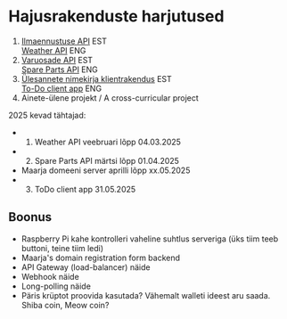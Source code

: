 # Hajusrakenduste harjutused
1. [Ilmaennustuse API](https://github.com/timotr/harjutused/blob/main/hajusrakendused/ilmaennustus.md) EST  
[Weather API](https://github.com/timotr/harjutused/blob/main/hajusrakendused/weather.md) ENG
2. [Varuosade API](https://github.com/timotr/harjutused/blob/main/hajusrakendused/varuosad.md) EST  
[Spare Parts API](https://github.com/timotr/harjutused/blob/main/hajusrakendused/spareparts.md) ENG
3. [Ülesannete nimekirja klientrakendus](https://github.com/timotr/harjutused/blob/main/hajusrakendused/yl-nimekiri-klient.md) EST  
[To-Do client app](https://github.com/timotr/harjutused/blob/main/hajusrakendused/todo-client.md) ENG
4. Ainete-ülene projekt / A cross-curricular project

2025 kevad tähtajad:
- 1. Weather API veebruari lõpp 04.03.2025
- 2. Spare Parts API märtsi lõpp 01.04.2025
- Maarja domeeni server aprilli lõpp xx.05.2025
- 3. ToDo client app  31.05.2025

## Boonus
- Raspberry Pi kahe kontrolleri vaheline suhtlus serveriga (üks tiim teeb buttoni, teine tiim ledi)
- Maarja's domain registration form backend
- API Gateway (load-balancer) näide
- Webhook näide
- Long-polling näide
- Päris krüptot proovida kasutada? Vähemalt walleti ideest aru saada. Shiba coin, Meow coin?
